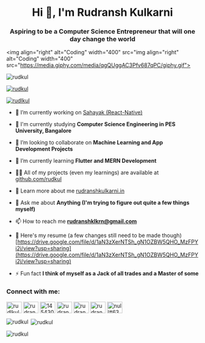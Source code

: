 <h1 align="center">Hi 👋, I'm Rudransh Kulkarni</h1>
<h3 align="center">Aspiring to be a Computer Science Entrepreneur that will one day change the world</h3>

<img align="right" alt="Coding" width="400" src="img align="right" alt="Coding" width="400" src="https://media.giphy.com/media/qgQUggAC3Pfv687qPC/giphy.gif">


<p align="left"> <img src="https://komarev.com/ghpvc/?username=rudkul&label=Profile%20views&color=0e75b6&style=flat" alt="rudkul" /> </p>

<p align="left"> <a href="https://github.com/ryo-ma/github-profile-trophy"><img src="https://github-profile-trophy.vercel.app/?username=rudkul" alt="rudkul" /></a> </p>

<p align="left"> <a href="https://twitter.com/rudlkul" target="blank"><img src="https://img.shields.io/twitter/follow/rudlkul?logo=twitter&style=for-the-badge" alt="rudlkul" /></a> </p>

- 🔭 I’m currently working on [Sahayak (React-Native)](https://github.com/rudkul/loop-helper-app)

- 🤝 I'm currently studying **Computer Science Engineering in PES University, Bangalore**

- 👯 I’m looking to collaborate on **Machine Learning and App Development Projects**

- 🌱 I’m currently learning **Flutter and MERN Development**

- 👨‍💻 All of my projects (even my learnings) are available at [github.com/rudkul](github.com/rudkul)

- 📝 Learn more about me [rudranshkulkarni.in](rudranshkulkarni.in)

- 💬 Ask me about **Anything (I'm trying to figure out quite a few things myself)**

- 📫 How to reach me **rudranshklkrn@gmail.com**

- 📄 Here's my resume (a few changes still need to be made though) [https://drive.google.com/file/d/1aN3zXerNTSh_gN1OZBW5QHO_MzFPYi2j/view?usp=sharing](https://drive.google.com/file/d/1aN3zXerNTSh_gN1OZBW5QHO_MzFPYi2j/view?usp=sharing)

- ⚡ Fun fact **I think of myself as a Jack of all trades and a Master of some**

<h3 align="left">Connect with me:</h3>
<p align="left">
<a href="https://twitter.com/rudlkul" target="blank"><img align="center" src="https://raw.githubusercontent.com/rahuldkjain/github-profile-readme-generator/master/src/images/icons/Social/twitter.svg" alt="rudlkul" height="30" width="40" /></a>
<a href="https://linkedin.com/in/rudransh-kulkarni" target="blank"><img align="center" src="https://raw.githubusercontent.com/rahuldkjain/github-profile-readme-generator/master/src/images/icons/Social/linked-in-alt.svg" alt="rudransh-kulkarni" height="30" width="40" /></a>
<a href="https://stackoverflow.com/users/14543021" target="blank"><img align="center" src="https://raw.githubusercontent.com/rahuldkjain/github-profile-readme-generator/master/src/images/icons/Social/stack-overflow.svg" alt="14543021" height="30" width="40" /></a>
<a href="https://www.codechef.com/users/rudransh_k" target="blank"><img align="center" src="https://cdn.jsdelivr.net/npm/simple-icons@3.1.0/icons/codechef.svg" alt="rudransh_k" height="30" width="40" /></a>
<a href="https://www.hackerrank.com/rudransh_k" target="blank"><img align="center" src="https://raw.githubusercontent.com/rahuldkjain/github-profile-readme-generator/master/src/images/icons/Social/hackerrank.svg" alt="rudransh_k" height="30" width="40" /></a>
<a href="https://codeforces.com/profile/rudransh_k" target="blank"><img align="center" src="https://raw.githubusercontent.com/rahuldkjain/github-profile-readme-generator/master/src/images/icons/Social/codeforces.svg" alt="rudransh_k" height="30" width="40" /></a>
<a href="https://discord.gg/null#6370" target="blank"><img align="center" src="https://raw.githubusercontent.com/rahuldkjain/github-profile-readme-generator/master/src/images/icons/Social/discord.svg" alt="null#6370" height="30" width="40" /></a>
</p>

<p><img align="left" src="https://github-readme-stats.vercel.app/api/top-langs?username=rudkul&show_icons=true&locale=en&layout=compact" alt="rudkul" /></p>

<p>&nbsp;<img align="center" src="https://github-readme-stats.vercel.app/api?username=rudkul&show_icons=true&locale=en" alt="rudkul" /></p>

<p><img align="center" src="https://github-readme-streak-stats.herokuapp.com/?user=rudkul&" alt="rudkul" /></p>

